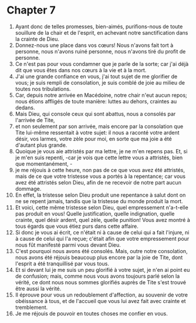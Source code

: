 # Chapter 7

1. Ayant donc de telles promesses, bien-aimés, purifions-nous de toute souillure de la chair et de l'esprit, en achevant notre sanctification dans la crainte de Dieu.
2. Donnez-nous une place dans vos cœurs! Nous n'avons fait tort à personne, nous n'avons ruiné personne, nous n'avons tiré du profit de personne.
3. Ce n'est pas pour vous condamner que je parle de la sorte; car j'ai déjà dit que vous êtes dans nos cœurs à la vie et à la mort.
4. J'ai une grande confiance en vous, j'ai tout sujet de me glorifier de vous; je suis rempli de consolation, je suis comblé de joie au milieu de toutes nos tribulations.
5. Car, depuis notre arrivée en Macédoine, notre chair n'eut aucun repos; nous étions affligés de toute manière: luttes au dehors, craintes au dedans.
6. Mais Dieu, qui console ceux qui sont abattus, nous a consolés par l'arrivée de Tite,
7. et non seulement par son arrivée, mais encore par la consolation que Tite lui-même ressentait à votre sujet: il nous a raconté votre ardent désir, vos larmes, votre zèle pour moi, en sorte que ma joie a été d'autant plus grande.
8. Quoique je vous aie attristés par ma lettre, je ne m'en repens pas. Et, si je m'en suis repenti, -car je vois que cette lettre vous a attristés, bien que momentanément, -
9. je me réjouis à cette heure, non pas de ce que vous avez été attristés, mais de ce que votre tristesse vous a portés à la repentance; car vous avez été attristés selon Dieu, afin de ne recevoir de notre part aucun dommage.
10. En effet, la tristesse selon Dieu produit une repentance à salut dont on ne se repent jamais, tandis que la tristesse du monde produit la mort.
11. Et voici, cette même tristesse selon Dieu, quel empressement n'a-t-elle pas produit en vous! Quelle justification, quelle indignation, quelle crainte, quel désir ardent, quel zèle, quelle punition! Vous avez montré à tous égards que vous étiez purs dans cette affaire.
12. Si donc je vous ai écrit, ce n'était ni à cause de celui qui a fait l'injure, ni à cause de celui qui l'a reçue; c'était afin que votre empressement pour nous fût manifesté parmi vous devant Dieu.
13. C'est pourquoi nous avons été consolés. Mais, outre notre consolation, nous avons été réjouis beaucoup plus encore par la joie de Tite, dont l'esprit a été tranquillisé par vous tous.
14. Et si devant lui je me suis un peu glorifié à votre sujet, je n'en ai point eu de confusion; mais, comme nous vous avons toujours parlé selon la vérité, ce dont nous nous sommes glorifiés auprès de Tite s'est trouvé être aussi la vérité.
15. Il éprouve pour vous un redoublement d'affection, au souvenir de votre obéissance à tous, et de l'accueil que vous lui avez fait avec crainte et tremblement.
16. Je me réjouis de pouvoir en toutes choses me confier en vous.

